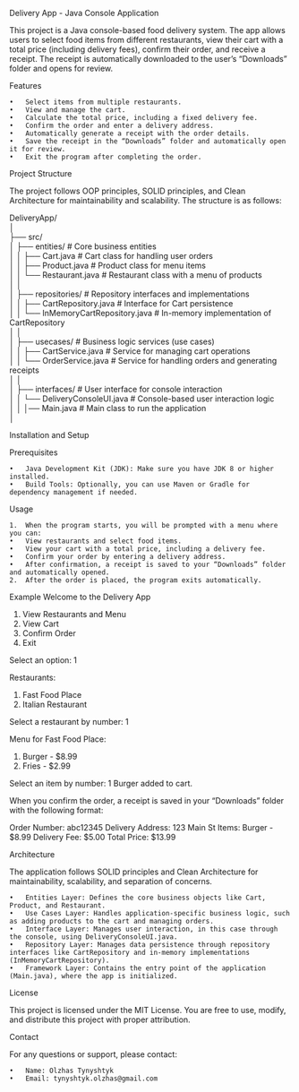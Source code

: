 Delivery App - Java Console Application

This project is a Java console-based food delivery system. The app allows users to select food items from different restaurants, view their cart with a total price (including delivery fees), confirm their order, and receive a receipt. The receipt is automatically downloaded to the user’s “Downloads” folder and opens for review.


Features

	•	Select items from multiple restaurants.
	•	View and manage the cart.
	•	Calculate the total price, including a fixed delivery fee.
	•	Confirm the order and enter a delivery address.
	•	Automatically generate a receipt with the order details.
	•	Save the receipt in the “Downloads” folder and automatically open it for review.
	•	Exit the program after completing the order.


Project Structure

The project follows OOP principles, SOLID principles, and Clean Architecture for maintainability and scalability. The structure is as follows:

DeliveryApp/  
│  
├── src/  
│   ├── entities/                # Core business entities  
│   │   ├── Cart.java            # Cart class for handling user orders  
│   │   ├── Product.java         # Product class for menu items  
│   │   └── Restaurant.java      # Restaurant class with a menu of products  
│   │  
│   ├── repositories/            # Repository interfaces and implementations  
│   │   ├── CartRepository.java  # Interface for Cart persistence  
│   │   └── InMemoryCartRepository.java  # In-memory implementation of CartRepository  
│   │  
│   ├── usecases/                # Business logic services (use cases)  
│   │   ├── CartService.java     # Service for managing cart operations  
│   │   └── OrderService.java    # Service for handling orders and generating receipts  
│   │  
│   ├── interfaces/              # User interface for console interaction  
│   │   └── DeliveryConsoleUI.java  # Console-based user interaction logic  
│   │
│── Main.java            # Main class to run the application  
│


Installation and Setup

Prerequisites

	•	Java Development Kit (JDK): Make sure you have JDK 8 or higher installed.
	•	Build Tools: Optionally, you can use Maven or Gradle for dependency management if needed.

Usage

	1.	When the program starts, you will be prompted with a menu where you can:
	•	View restaurants and select food items.
	•	View your cart with a total price, including a delivery fee.
	•	Confirm your order by entering a delivery address.
	•	After confirmation, a receipt is saved to your “Downloads” folder and automatically opened.
	2.	After the order is placed, the program exits automatically.
Example
Welcome to the Delivery App
1. View Restaurants and Menu
2. View Cart
3. Confirm Order
4. Exit

Select an option: 1

Restaurants:
1. Fast Food Place
2. Italian Restaurant

Select a restaurant by number: 1

Menu for Fast Food Place:
1. Burger - $8.99
2. Fries - $2.99

Select an item by number: 1
Burger added to cart.

When you confirm the order, a receipt is saved in your “Downloads” folder with the following format:

Order Number: abc12345
Delivery Address: 123 Main St
Items:
Burger - $8.99
Delivery Fee: $5.00
Total Price: $13.99


Architecture

The application follows SOLID principles and Clean Architecture for maintainability, scalability, and separation of concerns.

	•	Entities Layer: Defines the core business objects like Cart, Product, and Restaurant.
	•	Use Cases Layer: Handles application-specific business logic, such as adding products to the cart and managing orders.
	•	Interface Layer: Manages user interaction, in this case through the console, using DeliveryConsoleUI.java.
	•	Repository Layer: Manages data persistence through repository interfaces like CartRepository and in-memory implementations (InMemoryCartRepository).
	•	Framework Layer: Contains the entry point of the application (Main.java), where the app is initialized.

License

This project is licensed under the MIT License. You are free to use, modify, and distribute this project with proper attribution.

Contact

For any questions or support, please contact:

	•	Name: Olzhas Tynyshtyk
	•	Email: tynyshtyk.olzhas@gmail.com
